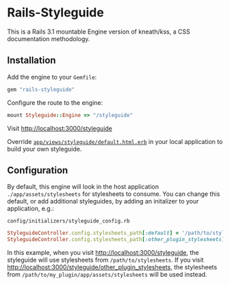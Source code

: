 # Rails-Styleguide

This is a Rails 3.1 mountable Engine version of kneath/kss, a CSS
documentation methodology.

## Installation

Add the engine to your `Gemfile`:

```ruby
gem "rails-styleguide"
```

Configure the route to the engine:

```ruby
mount Styleguide::Engine => "/styleguide"
```

Visit [http://localhost:3000/styleguide](http://localhost:3000/styleguide)

Override [`app/views/styleguide/default.html.erb`](https://github.com/cbeer/rails-styleguide/blob/master/app/views/styleguide/default.html.erb) in your local application to build your own styleguide.

## Configuration

By default, this engine will look in the host application `./app/assets/stylesheets` for
stylesheets to consume. You can change this default, or add additional
styleguides, by adding an initalizer to your application, e.g.:

`config/initializers/styleguide_config.rb`

```ruby
StyleguideController.config.stylesheets_path[:default] = '/path/to/stylesheets'
StyleguideController.config.stylesheets_path[:other_plugin_stylesheets] = '/path/to/my_plugin/app/assets/stylesheets'
```

In this example, when you visit
[http://localhost:3000/styleguide](http://localhost:3000/styleguide),
the styleguide will use stylesheets from
`/path/to/stylesheets`. If you visit
[http://localhost:3000/styleguide/other_plugin_stylesheets](http://localhost:3000/styleguide/other_plugin_stylesheets), the stylesheets from `/path/to/my_plugin/app/assets/stylesheets` will be used instead. 
